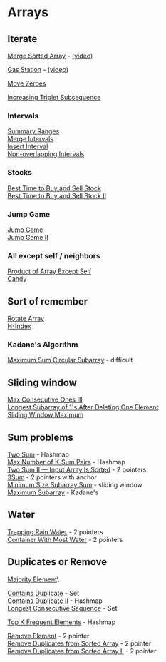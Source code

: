 # Arrays

## Iterate

[Merge Sorted Array](https://leetcode.com/problems/merge-sorted-array/) - [(video)](https://youtu.be/E3FeuICmpRk?si=z_ennZw0FqcbNwyZ)

[Gas Station](https://leetcode.com/problems/gas-station/) - [(video)](https://youtu.be/rDxDXlRmxag?si=zPwDBONx1auk9D5D)

[Move Zeroes](https://leetcode.com/problems/move-zeroes/)

[Increasing Triplet Subsequence](https://leetcode.com/problems/increasing-triplet-subsequence/)

### Intervals

[Summary Ranges](https://leetcode.com/problems/summary-ranges/)\
[Merge Intervals](https://leetcode.com/problems/merge-intervals/)\
[Insert Interval](https://leetcode.com/problems/insert-interval/)\
[Non-overlapping Intervals](https://leetcode.com/problems/non-overlapping-intervals/)

### Stocks

[Best Time to Buy and Sell Stock](https://leetcode.com/problems/best-time-to-buy-and-sell-stock/)\
[Best Time to Buy and Sell Stock II](https://leetcode.com/problems/best-time-to-buy-and-sell-stock-ii/)

### Jump Game

[Jump Game](https://leetcode.com/problems/jump-game/)\
[Jump Game II](https://leetcode.com/problems/jump-game-ii/)

### All except self / neighbors

[Product of Array Except Self](https://leetcode.com/problems/product-of-array-except-self/)\
[Candy](https://leetcode.com/problems/candy/)

## Sort of remember

[Rotate Array](https://leetcode.com/problems/rotate-array/)\
[H-Index](https://leetcode.com/problems/h-index/)

### Kadane's Algorithm

[Maximum Sum Circular Subarray](https://leetcode.com/problems/maximum-sum-circular-subarray/) - difficult

## Sliding window

[Max Consecutive Ones III](https://leetcode.com/problems/max-consecutive-ones-iii/)\
[Longest Subarray of 1's After Deleting One Element](https://leetcode.com/problems/longest-subarray-of-1s-after-deleting-one-element/)\
[Sliding Window Maximum](https://leetcode.com/problems/sliding-window-maximum/)

## Sum problems

[Two Sum](https://leetcode.com/problems/two-sum/) - Hashmap\
[Max Number of K-Sum Pairs](https://leetcode.com/problems/max-number-of-k-sum-pairs/) - Hashmap\
[Two Sum II — Input Array Is Sorted](https://leetcode.com/problems/two-sum-ii-input-array-is-sorted/) - 2 pointers\
[3Sum](https://leetcode.com/problems/3sum/) - 2 pointers with anchor\
[Minimum Size Subarray Sum](https://leetcode.com/problems/minimum-size-subarray-sum/) - sliding window\
[Maximum Subarray](https://leetcode.com/problems/maximum-subarray/) - Kadane's

## Water

[Trapping Rain Water](https://leetcode.com/problems/trapping-rain-water/) - 2 pointers\
[Container With Most Water](https://leetcode.com/problems/container-with-most-water/) - 2 pointers

## Duplicates or Remove

[Majority Element](https://leetcode.com/problems/majority-element/)\

[Contains Duplicate](https://leetcode.com/problems/contains-duplicate/) - Set\
[Contains Duplicate II](https://leetcode.com/problems/contains-duplicate-ii/) - Hashmap\
[Longest Consecutive Sequence](https://leetcode.com/problems/longest-consecutive-sequence/) - Set

[Top K Frequent Elements](https://leetcode.com/problems/top-k-frequent-elements/) - Hashmap

[Remove Element](https://leetcode.com/problems/remove-element/) - 2 pointer\
[Remove Duplicates from Sorted Array](https://leetcode.com/problems/remove-duplicates-from-sorted-array/) - 2 pointer\
[Remove Duplicates from Sorted Array II](https://leetcode.com/problems/remove-duplicates-from-sorted-array-ii/) - 2 pointer
